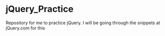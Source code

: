 jQuery_Practice
===============

Repository for me to practice jQuery. I will be going through the snippets at jQuery.com for this